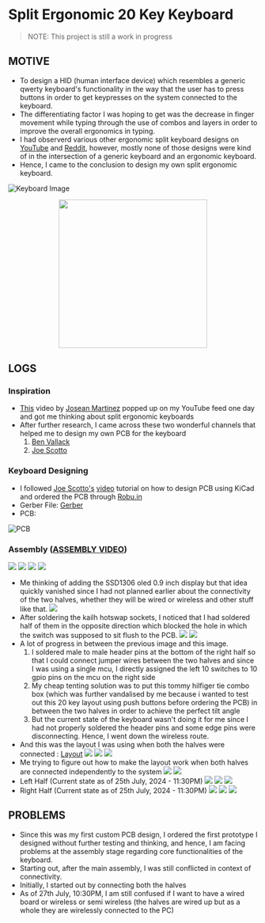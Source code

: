 # Split Ergonomic 20 Key Keyboard
> NOTE: This project is still a work in progress

## MOTIVE
- To design a HID (human interface device) which resembles a generic qwerty keyboard's functionality in the way that the user has to press buttons in order to get keypresses on the system connected to the keyboard.
- The differentiating factor I was hoping to get was the decrease in finger movement while typing through the use of combos and layers in order to improve the overall ergonomics in typing.
- I had observerd various other ergonomic split keyboard designs on [YouTube](https://youtube.com) and [Reddit](https://reddit.com), however, mostly none of those designs were kind of in the intersection of a generic keyboard and an ergonomic keyboard.
- Hence, I came to the conclusion to design my own split ergonomic keyboard.

![Keyboard Image](imgs/1.jpeg)
<p></p>
<p align="center" style="margin-top=10rem;margin-bottom=10rem;"><img src="imgs/1.jpeg" height=300 style="display: block; margin-right: auto; margin-left: auto"></p>
<p></p>

## LOGS

### Inspiration

- [This](https://youtu.be/wTMcH7u-vu0?feature=shared) video by [Josean Martinez](https://www.youtube.com/@joseanmartinez) popped up on my YouTube feed one day and got me thinking about split ergonomic keyboards
- After further research, I came across these two wonderful channels that helped me to design my own PCB for the keyboard
    1. [Ben Vallack](https://www.youtube.com/@BenVallack)
    2. [Joe Scotto](https://www.youtube.com/@joe_scotto)

### Keyboard Designing

- I followed [Joe Scotto's](https://www.youtube.com/@joe_scotto) [video](https://youtu.be/8WXpGTIbxlQ?feature=shared) tutorial on how to design PCB using KiCad and ordered the PCB through [Robu.in](https://robu.in)
- Gerber File: [Gerber](reversible_20_gerber.zip)
- PCB: 

![PCB](imgs/pcb.jpeg)

### Assembly ([ASSEMBLY VIDEO](https://youtu.be/sDFPSLh6BhQ?feature=shared))

![](imgs/25.jpeg)
![](imgs/24.jpeg)
![](imgs/23.jpeg)
![](imgs/26.jpeg)
- Me thinking of adding the SSD1306 oled 0.9 inch display but that idea quickly vanished since I had not planned earlier about the connectivity of the two halves, whether they will be wired or wireless and other stuff like that.
![](imgs/20.jpeg)
- After soldering the kailh hotswap sockets, I noticed that I had soldered half of them in the opposite direction which blocked the hole in which the switch was supposed to sit flush to the PCB.
![](imgs/17.jpeg)
![](imgs/16.jpeg)
- A lot of progress in between the previous image and this image.
    1. I soldered male to male header pins at the bottom of the right half so that I could connect jumper wires between the two halves and since I was using a single mcu, I directly assigned the left 10 switches to 10 gpio pins on the mcu on the right side
    2. My cheap tenting solution was to put this tommy hilfiger tie combo box (which was further vandalised by me because i wanted to test out this 20 key layout using push buttons before ordering the PCB) in between the two halves in order to achieve the perfect tilt angle
    3. But the current state of the keyboard wasn't doing it for me since I had not properly soldered the header pins and some edge pins were disconnecting. Hence, I went down the wireless route.
- And this was the layout I was using when both the halves were connected : [Layout](https://aditya23043.github.io/kb_layout/)
![](imgs/15.jpeg)
![](imgs/14.jpeg)
![](imgs/12.jpeg)
- Me trying to figure out how to make the layout work when both halves are connected independently to the system
![](imgs/11.jpeg)
![](imgs/9.jpeg)
- Left Half (Current state as of 25th July, 2024 - 11:30PM)
![](imgs/6.jpeg)
![](imgs/5.jpeg)
![](imgs/4.jpeg)
- Right Half (Current state as of 25th July, 2024 - 11:30PM)
![](imgs/3.jpeg)
![](imgs/2.jpeg)
![](imgs/1_1.jpeg)

## PROBLEMS

- Since this was my first custom PCB design, I ordered the first prototype I designed without further testing and thinking, and hence, I am facing problems at the assembly stage regarding core functionalities of the keyboard.
- Starting out, after the main assembly, I was still conflicted in context of connectivity.
- Initially, I started out by connecting both the halves
- As of 27th July, 10:30PM, I am still confused if I want to have a wired board or wireless or semi wireless (the halves are wired up but as a whole they are wirelessly connected to the PC)
